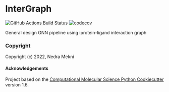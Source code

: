 InterGraph
==============================
[//]: # (Badges)
[![GitHub Actions Build Status](https://github.com/REPLACE_WITH_OWNER_ACCOUNT/InterGraph/workflows/CI/badge.svg)](https://github.com/REPLACE_WITH_OWNER_ACCOUNT/InterGraph/actions?query=workflow%3ACI)
[![codecov](https://codecov.io/gh/REPLACE_WITH_OWNER_ACCOUNT/InterGraph/branch/master/graph/badge.svg)](https://codecov.io/gh/REPLACE_WITH_OWNER_ACCOUNT/InterGraph/branch/master)


General design GNN pipeline using iprotein-ligand interaction graph

### Copyright

Copyright (c) 2022, Nedra Mekni


#### Acknowledgements
 
Project based on the 
[Computational Molecular Science Python Cookiecutter](https://github.com/molssi/cookiecutter-cms) version 1.6.
